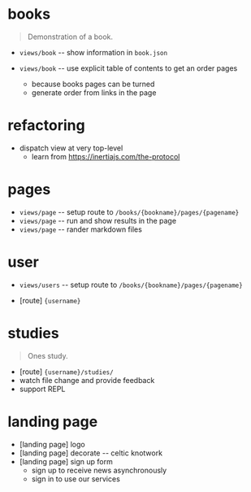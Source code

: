 # books

> Demonstration of a book.

- `views/book` -- show information in `book.json`

- `views/book` -- use explicit table of contents to get an order pages

  - because books pages can be turned
  - generate order from links in the page

# refactoring

- dispatch view at very top-level
  - learn from https://inertiajs.com/the-protocol

# pages

- `views/page` -- setup route to `/books/{bookname}/pages/{pagename}`
- `views/page` -- run and show results in the page
- `views/page` -- rander markdown files

# user

- `views/users` -- setup route to `/books/{bookname}/pages/{pagename}`

- [route] `{username}`

# studies

> Ones study.

- [route] `{username}/studies/`
- watch file change and provide feedback
- support REPL

# landing page

- [landing page] logo
- [landing page] decorate -- celtic knotwork
- [landing page] sign up form
  - sign up to receive news asynchronously
  - sign in to use our services

